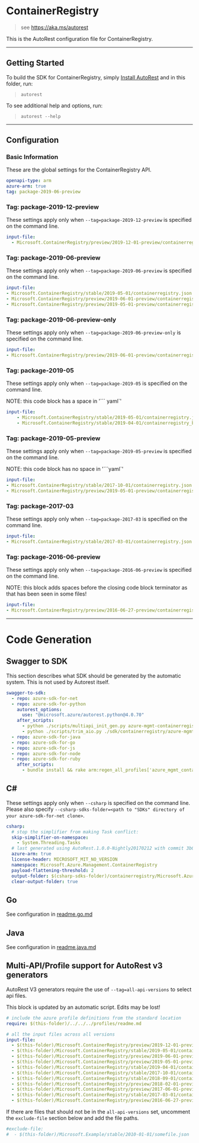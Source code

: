 # ContainerRegistry

> see https://aka.ms/autorest

This is the AutoRest configuration file for ContainerRegistry.

---

## Getting Started

To build the SDK for ContainerRegistry, simply [Install AutoRest](https://aka.ms/autorest/install) and in this folder, run:

> `autorest`

To see additional help and options, run:

> `autorest --help`

---

## Configuration

### Basic Information

These are the global settings for the ContainerRegistry API.

``` yaml
openapi-type: arm
azure-arm: true
tag: package-2019-06-preview
```

### Tag: package-2019-12-preview

These settings apply only when `--tag=package-2019-12-preview` is specified on the command line.

```yaml $(tag) == 'package-2019-12-preview'
input-file:
  - Microsoft.ContainerRegistry/preview/2019-12-01-preview/containerregistry.json
```
### Tag: package-2019-06-preview

These settings apply only when `--tag=package-2019-06-preview` is specified on the command line.

``` yaml $(tag) == 'package-2019-06-preview'
input-file:
- Microsoft.ContainerRegistry/stable/2019-05-01/containerregistry.json
- Microsoft.ContainerRegistry/preview/2019-06-01-preview/containerregistry_build.json
- Microsoft.ContainerRegistry/preview/2019-05-01-preview/containerregistry_scopemap.json
```


### Tag: package-2019-06-preview-only

These settings apply only when `--tag=package-2019-06-preview-only` is specified on the command line.

``` yaml $(tag) == 'package-2019-06-preview-only'
input-file:
- Microsoft.ContainerRegistry/preview/2019-06-01-preview/containerregistry_build.json
```

### Tag: package-2019-05

These settings apply only when `--tag=package-2019-05` is specified on the command line.

NOTE: this code block has a space in '``` yaml`'
``` yaml $(tag) == 'package-2019-05'
input-file:
    - Microsoft.ContainerRegistry/stable/2019-05-01/containerregistry.json
    - Microsoft.ContainerRegistry/stable/2019-04-01/containerregistry_build.json
```

### Tag: package-2019-05-preview

These settings apply only when `--tag=package-2019-05-preview` is specified on the command line.

NOTE: this code block has no space in '```yaml`'
```yaml $(tag) == 'package-2019-05-preview'
input-file:
- Microsoft.ContainerRegistry/stable/2017-10-01/containerregistry.json
- Microsoft.ContainerRegistry/preview/2019-05-01-preview/containerregistry_scopemap.json
```

### Tag: package-2017-03

These settings apply only when `--tag=package-2017-03` is specified on the command line.

``` yaml $(tag) == 'package-2017-03'
input-file:
- Microsoft.ContainerRegistry/stable/2017-03-01/containerregistry.json
```

### Tag: package-2016-06-preview

These settings apply only when `--tag=package-2016-06-preview` is specified on the command line.

NOTE: this block adds spaces before the closing code block terminator as that has been seen in some files!
``` yaml $(tag) == 'package-2016-06-preview'
input-file:
- Microsoft.ContainerRegistry/preview/2016-06-27-preview/containerregistry.json
  ```

---

# Code Generation

## Swagger to SDK

This section describes what SDK should be generated by the automatic system.
This is not used by Autorest itself.

``` yaml $(swagger-to-sdk)
swagger-to-sdk:
  - repo: azure-sdk-for-net
  - repo: azure-sdk-for-python
    autorest_options:
      use: "@microsoft.azure/autorest.python@4.0.70"
    after_scripts:
      - python ./scripts/multiapi_init_gen.py azure-mgmt-containerregistry
      - python ./scripts/trim_aio.py ./sdk/containerregistry/azure-mgmt-containerregistry
  - repo: azure-sdk-for-java
  - repo: azure-sdk-for-go
  - repo: azure-sdk-for-js
  - repo: azure-sdk-for-node
  - repo: azure-sdk-for-ruby
    after_scripts:
      - bundle install && rake arm:regen_all_profiles['azure_mgmt_container_registry']
```

## C#

These settings apply only when `--csharp` is specified on the command line.
Please also specify `--csharp-sdks-folder=<path to "SDKs" directory of your azure-sdk-for-net clone>`.

``` yaml $(csharp)
csharp:
  # stop the simplifier from making Task conflict:
  skip-simplifier-on-namespace:
    - System.Threading.Tasks
  # last generated using AutoRest.1.0.0-Nightly20170212 with commit 3b0b26b4b6e3bc5e7cf3610b0866d310abb5b814
  azure-arm: true
  license-header: MICROSOFT_MIT_NO_VERSION
  namespace: Microsoft.Azure.Management.ContainerRegistry
  payload-flattening-threshold: 2
  output-folder: $(csharp-sdks-folder)/containerregistry/Microsoft.Azure.Management.ContainerRegistry/src/Generated
  clear-output-folder: true
```

## Go

See configuration in [readme.go.md](./readme.go.md)

## Java

See configuration in [readme.java.md](./readme.java.md)

## Multi-API/Profile support for AutoRest v3 generators

AutoRest V3 generators require the use of `--tag=all-api-versions` to select api files.

This block is updated by an automatic script. Edits may be lost!

``` yaml $(tag) == 'all-api-versions' /* autogenerated */
# include the azure profile definitions from the standard location
require: $(this-folder)/../../../profiles/readme.md

# all the input files across all versions
input-file:
  - $(this-folder)/Microsoft.ContainerRegistry/preview/2019-12-01-preview/containerregistry.json
  - $(this-folder)/Microsoft.ContainerRegistry/stable/2019-05-01/containerregistry.json
  - $(this-folder)/Microsoft.ContainerRegistry/preview/2019-06-01-preview/containerregistry_build.json
  - $(this-folder)/Microsoft.ContainerRegistry/preview/2019-05-01-preview/containerregistry_scopemap.json
  - $(this-folder)/Microsoft.ContainerRegistry/stable/2019-04-01/containerregistry_build.json
  - $(this-folder)/Microsoft.ContainerRegistry/stable/2017-10-01/containerregistry.json
  - $(this-folder)/Microsoft.ContainerRegistry/stable/2018-09-01/containerregistry_build.json
  - $(this-folder)/Microsoft.ContainerRegistry/preview/2018-02-01-preview/containerregistry_build.json
  - $(this-folder)/Microsoft.ContainerRegistry/preview/2017-06-01-preview/containerregistry.json
  - $(this-folder)/Microsoft.ContainerRegistry/stable/2017-03-01/containerregistry.json
  - $(this-folder)/Microsoft.ContainerRegistry/preview/2016-06-27-preview/containerregistry.json

```

If there are files that should not be in the `all-api-versions` set,
uncomment the  `exclude-file` section below and add the file paths.

``` yaml $(tag) == 'all-api-versions'
#exclude-file: 
#  - $(this-folder)/Microsoft.Example/stable/2010-01-01/somefile.json
```

